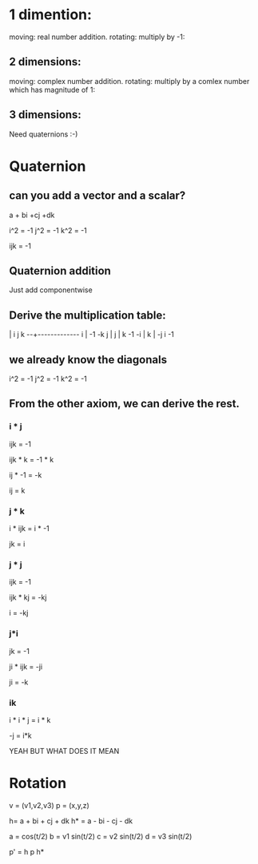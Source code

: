 # 1 dimention:

moving:  real number addition.
rotating:  multiply by -1:


## 2  dimensions:

moving: complex number addition.
rotating: multiply by a comlex number which has magnitude of 1:

## 3 dimensions:

Need quaternions :-)



#  Quaternion

## can you add a vector and a scalar?

a + bi +cj +dk

i^2 = -1
j^2 = -1
k^2 = -1

ijk = -1


## Quaternion addition

Just add componentwise


##  Derive the multiplication table:


  |   i   j   k
--+-------------
i |  -1  -k   j
  |
j |   k  -1  -i
  |
k |  -j   i  -1



##  we already know the diagonals

i^2 = -1
j^2 = -1
k^2 = -1


##  From the other axiom, we can derive the rest.

###   i * j


ijk = -1

ijk * k = -1 * k

ij * -1 = -k

ij = k


###  j * k


i * ijk = i * -1

jk = i


###  j * j

ijk = -1

ijk * kj = -kj

i = -kj


###  j*i

jk = -1

ji * ijk = -ji

ji = -k


###  ik

i * i * j = i * k

-j = i*k


YEAH BUT WHAT DOES IT MEAN


# Rotation


v = (v1,v2,v3)
p = (x,y,z)


h= a + bi + cj + dk
h* = a - bi - cj - dk

a = cos(t/2)
b = v1 sin(t/2)
c = v2 sin(t/2)
d = v3 sin(t/2)

p' = h p h*
